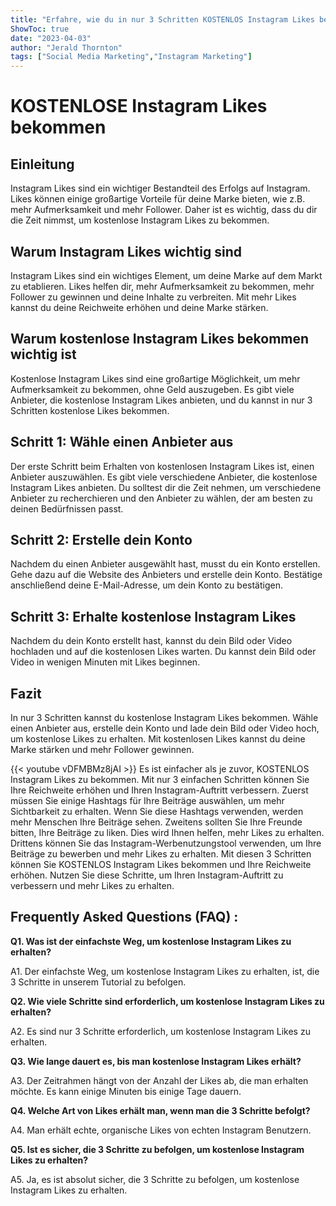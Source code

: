 ```yaml
---
title: "Erfahre, wie du in nur 3 Schritten KOSTENLOS Instagram Likes bekommst!"
ShowToc: true 
date: "2023-04-03"
author: "Jerald Thornton" 
tags: ["Social Media Marketing","Instagram Marketing"]
---
```

# KOSTENLOSE Instagram Likes bekommen

## Einleitung

Instagram Likes sind ein wichtiger Bestandteil des Erfolgs auf Instagram. Likes können einige großartige Vorteile für deine Marke bieten, wie z.B. mehr Aufmerksamkeit und mehr Follower. Daher ist es wichtig, dass du dir die Zeit nimmst, um kostenlose Instagram Likes zu bekommen.

## Warum Instagram Likes wichtig sind

Instagram Likes sind ein wichtiges Element, um deine Marke auf dem Markt zu etablieren. Likes helfen dir, mehr Aufmerksamkeit zu bekommen, mehr Follower zu gewinnen und deine Inhalte zu verbreiten. Mit mehr Likes kannst du deine Reichweite erhöhen und deine Marke stärken.

## Warum kostenlose Instagram Likes bekommen wichtig ist

Kostenlose Instagram Likes sind eine großartige Möglichkeit, um mehr Aufmerksamkeit zu bekommen, ohne Geld auszugeben. Es gibt viele Anbieter, die kostenlose Instagram Likes anbieten, und du kannst in nur 3 Schritten kostenlose Likes bekommen.

## Schritt 1: Wähle einen Anbieter aus

Der erste Schritt beim Erhalten von kostenlosen Instagram Likes ist, einen Anbieter auszuwählen. Es gibt viele verschiedene Anbieter, die kostenlose Instagram Likes anbieten. Du solltest dir die Zeit nehmen, um verschiedene Anbieter zu recherchieren und den Anbieter zu wählen, der am besten zu deinen Bedürfnissen passt.

## Schritt 2: Erstelle dein Konto

Nachdem du einen Anbieter ausgewählt hast, musst du ein Konto erstellen. Gehe dazu auf die Website des Anbieters und erstelle dein Konto. Bestätige anschließend deine E-Mail-Adresse, um dein Konto zu bestätigen.

## Schritt 3: Erhalte kostenlose Instagram Likes

Nachdem du dein Konto erstellt hast, kannst du dein Bild oder Video hochladen und auf die kostenlosen Likes warten. Du kannst dein Bild oder Video in wenigen Minuten mit Likes beginnen.

## Fazit

In nur 3 Schritten kannst du kostenlose Instagram Likes bekommen. Wähle einen Anbieter aus, erstelle dein Konto und lade dein Bild oder Video hoch, um kostenlose Likes zu erhalten. Mit kostenlosen Likes kannst du deine Marke stärken und mehr Follower gewinnen.

{{< youtube vDFMBMz8jAI >}} 
Es ist einfacher als je zuvor, KOSTENLOS Instagram Likes zu bekommen. Mit nur 3 einfachen Schritten können Sie Ihre Reichweite erhöhen und Ihren Instagram-Auftritt verbessern. Zuerst müssen Sie einige Hashtags für Ihre Beiträge auswählen, um mehr Sichtbarkeit zu erhalten. Wenn Sie diese Hashtags verwenden, werden mehr Menschen Ihre Beiträge sehen. Zweitens sollten Sie Ihre Freunde bitten, Ihre Beiträge zu liken. Dies wird Ihnen helfen, mehr Likes zu erhalten. Drittens können Sie das Instagram-Werbenutzungstool verwenden, um Ihre Beiträge zu bewerben und mehr Likes zu erhalten. Mit diesen 3 Schritten können Sie KOSTENLOS Instagram Likes bekommen und Ihre Reichweite erhöhen. Nutzen Sie diese Schritte, um Ihren Instagram-Auftritt zu verbessern und mehr Likes zu erhalten.

## Frequently Asked Questions (FAQ) :
**Q1. Was ist der einfachste Weg, um kostenlose Instagram Likes zu erhalten?**

A1. Der einfachste Weg, um kostenlose Instagram Likes zu erhalten, ist, die 3 Schritte in unserem Tutorial zu befolgen.


**Q2. Wie viele Schritte sind erforderlich, um kostenlose Instagram Likes zu erhalten?**

A2. Es sind nur 3 Schritte erforderlich, um kostenlose Instagram Likes zu erhalten.


**Q3. Wie lange dauert es, bis man kostenlose Instagram Likes erhält?**

A3. Der Zeitrahmen hängt von der Anzahl der Likes ab, die man erhalten möchte. Es kann einige Minuten bis einige Tage dauern.


**Q4. Welche Art von Likes erhält man, wenn man die 3 Schritte befolgt?**

A4. Man erhält echte, organische Likes von echten Instagram Benutzern.


**Q5. Ist es sicher, die 3 Schritte zu befolgen, um kostenlose Instagram Likes zu erhalten?**

A5. Ja, es ist absolut sicher, die 3 Schritte zu befolgen, um kostenlose Instagram Likes zu erhalten.


